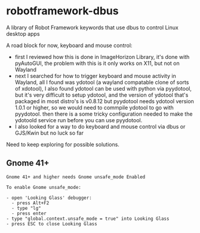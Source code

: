# robotframework-dbus
A library of Robot Framework keywords that use dbus to control Linux desktop apps


A road block for now, keyboard and mouse control:
- first I reviewed how this is done in ImageHorizon Library, it's done with pyAutoGUI, the problem with this is it only works on X11, but not on Wayland
- next I searched for how to trigger keyboard and mouse activity in Wayland, all I found was ydotool (a wayland compatable clone of sorts of xdotool), I also found ydotool can be used with python via pyydotool, but it's very difficult to setup ydotool, and the version of ydotool that's packaged in most distro's is v0.8.12 but pyydotool needs ydotool version 1.0.1 or higher, so we would need to commpile ydotool to go with pyydotool. then there is a some tricky configuration needed to make the ydotoold service run before you can use pyydotool.
- I also looked for a way to do keyboard and mouse control via dbus or GJS/Kwin but no luck so far

Need to keep exploring for possible solutions.


## Gnome 41+

    Gnome 41+ and higher needs Gnome unsafe_mode Enabled 

    To enable Gnome unsafe_mode:

	- open 'Looking Glass' debugger: 
      - press Alt+F2
      - type "lg"
      - press enter
	- type "global.context.unsafe_mode = true" into Looking Glass
	- press ESC to close Looking Glass

